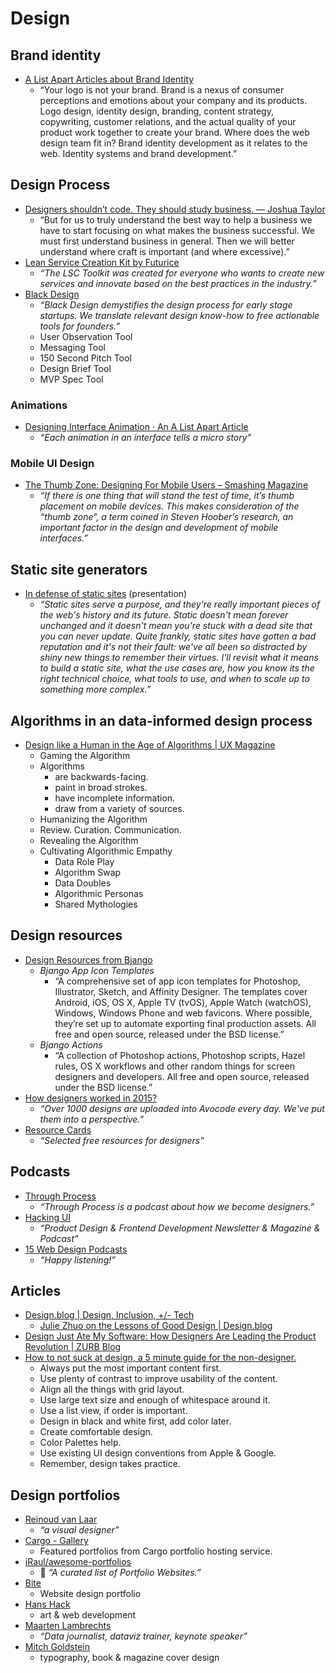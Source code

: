 # Design



## Brand identity

- [A List Apart Articles about Brand Identity](http://alistapart.com/topic/brand-identity)
  - “Your logo is not your brand. Brand is a nexus of consumer perceptions and emotions about your company and its products. Logo design, identity design, branding, content strategy, copywriting, customer relations, and the actual quality of your product work together to create your brand. Where does the web design team fit in? Brand identity development as it relates to the web. Identity systems and brand development.”



## Design Process

- [Designers shouldn’t code. They should study business. — Joshua Taylor](https://medium.com/@joshuantaylor/designers-shouldn-t-code-they-should-study-business-dc3e7e203d39#.df9fmoryb)
  - “But for us to truly understand the best way to help a business we have to start focusing on what makes the business successful. We must first understand business in general. Then we will better understand where craft is important (and where excessive).”
- [Lean Service Creation Kit by Futurice](https://futurice.github.io/lean-service-creation-kit/)
  - _“The LSC Toolkit was created for everyone who wants to create new services and innovate based on the best practices in the industry.”_
- [Black Design](http://www.black.design/)
  - _“Black Design demystifies the design process for early stage startups. We translate relevant design know-how to free actionable tools for founders.”_
  - User Observation Tool
  - Messaging Tool
  - 150 Second Pitch Tool
  - Design Brief Tool
  - MVP Spec Tool


### Animations

- [Designing Interface Animation · An A List Apart Article](http://alistapart.com/article/designing-interface-animation)
  - _“Each animation in an interface tells a micro story”_

### Mobile UI Design

- [The Thumb Zone: Designing For Mobile Users – Smashing Magazine](https://www.smashingmagazine.com/2016/09/the-thumb-zone-designing-for-mobile-users/)
  - _“If there is one thing that will stand the test of time, it’s thumb placement on mobile devices. This makes consideration of the “thumb zone“, a term coined in Steven Hoober’s research, an important factor in the design and development of mobile interfaces.”_



## Static site generators

- [In defense of static sites](https://speakerdeck.com/feministy/in-defense-of-static-sites) (presentation)
  - _“Static sites serve a purpose, and they're really important pieces of the web's history and its future. Static doesn't mean forever unchanged and it doesn't mean you're stuck with a dead site that you can never update. Quite frankly, static sites have gotten a bad reputation and it's not their fault: we've all been so distracted by shiny new things to remember their virtues. I'll revisit what it means to build a static site, what the use cases are, how you know its the right technical choice, what tools to use, and when to scale up to something more complex.”_



## Algorithms in an data-informed design process

- [Design like a Human in the Age of Algorithms | UX Magazine](http://uxmag.com/articles/design-like-a-human-in-the-age-of-algorithms)
  - Gaming the Algorithm
  - Algorithms
    - are backwards-facing.
    - paint in broad strokes.
    - have incomplete information.
    - draw from a variety of sources.
  - Humanizing the Algorithm
  - Review. Curation. Communication.
  - Revealing the Algorithm
  - Cultivating Algorithmic Empathy
    - Data Role Play
    - Algorithm Swap
    - Data Doubles
    - Algorithmic Personas
    - Shared Mythologies


## Design resources

- [Design Resources from Bjango](https://bjango.com/designresources/)
  - _Bjango App Icon Templates_
    - “A comprehensive set of app icon templates for Photoshop, Illustrator, Sketch, and Affinity Designer. The templates cover Android, iOS, OS X, Apple TV (tvOS), Apple Watch (watchOS), Windows, Windows Phone and web favicons. Where possible, they’re set up to automate exporting final production assets. All free and open source, released under the BSD license.”
  - _Bjango Actions_
    - “A collection of Photoshop actions, Photoshop scripts, Hazel rules, OS X workflows and other random things for screen designers and developers. All free and open source, released under the BSD license.”
- [How designers worked in 2015?](https://2015.avocode.com/)
  - _“Over 1000 designs are uploaded into Avocode every day. We've put them into a perspective.”_
- [Resource Cards](https://resourcecards.com/)
  - _“Selected free resources for designers”_


## Podcasts

- [Through Process](http://throughprocess.com/)
  - _“Through Process is a podcast about how we become designers.”_
- [Hacking UI](http://hackingui.com/)
  - _“Product Design & Frontend Development Newsletter & Magazine & Podcast”_
- [15 Web Design Podcasts](https://www.shopify.com/partners/blog/114348998-15-web-design-podcasts-you-need-to-listen-to-in-2016)
  - _“Happy listening!”_



## Articles

- [Design.blog | Design, Inclusion, +/- Tech](https://design.blog/)
  - [Julie Zhuo on the Lessons of Good Design | Design.blog](https://design.blog/2016/09/01/julie-zhuo-on-the-lessons-of-good-design/)
- [Design Just Ate My Software: How Designers Are Leading the Product Revolution | ZURB Blog](http://zurb.com/article/1444/design-just-ate-my-software-how-designers)
- [How to not suck at design, a 5 minute guide for the non-designer.](https://medium.com/startup-grind/how-to-not-suck-at-design-a-5-minute-guide-for-the-non-designer-291efac43037)
  - Always put the most important content first.
  - Use plenty of contrast to improve usability of the content.
  - Align all the things with grid layout.
  - Use large text size and enough of whitespace around it.
  - Use a list view, if order is important.
  - Design in black and white first, add color later.
  - Create comfortable design.
  - Color Palettes help.
  - Use existing UI design conventions from Apple & Google.
  - Remember, design takes practice.


## Design portfolios

- [Reinoud van Laar](http://reinoudvanlaar.nl/)
  - _“a visual designer”_
- [Cargo - Gallery](http://cargocollective.com/gallery)
  - Featured portfolios from Cargo portfolio hosting service.
- [iRaul/awesome-portfolios](https://github.com/iRaul/awesome-portfolios)
  - 🎨 _“A curated list of Portfolio Websites.”_
- [Bite](http://www.bitedigital.com/)
  - Website design portfolio
- [Hans Hack](http://hanshack.com/webwork.html)
  - art & web development
- [Maarten Lambrechts](http://www.maartenlambrechts.com/)
  - _“Data journalist, dataviz trainer, keynote speaker”_
- [Mitch Goldstein](http://www.mitchgoldstein.com/work/)
  - typography, book & magazine cover design
